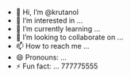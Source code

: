 - 👋 Hi, I’m @krutanol
- 👀 I’m interested in ...
- 🌱 I’m currently learning ...
- 💞️ I’m looking to collaborate on ...
- 📫 How to reach me ...
- 😄 Pronouns: ...
- ⚡ Fun fact: ...
  777775555
  
<!---
krutanol/krutanol is a ✨ special ✨ repository because its `README.md` (this file) appears on your GitHub profile.
You can click the Preview link to take a look at your changes.
--->
